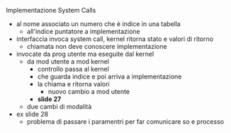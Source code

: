 Implementazione System Calls
- al nome associato un numero che è indice in una tabella
	- all'indice puntatore a implementazione
- interfaccia invoca system call, kernel ritorna stato e valori di ritorno
	- chiamata non deve conoscere implementazione
- invocate da prog utente ma eseguite dal kernel
	- da mod utente a mod kernel
		- controllo passa al kernel
		- che guarda indice e poi arriva a implementazione
		- la chiama e ritorna valori
			- nuovo cambio a mod utente
		- **slide 27**
	- due cambi di modalità
- ex slide 28
	- problema di passare i paramentri per far comunicare so e processo